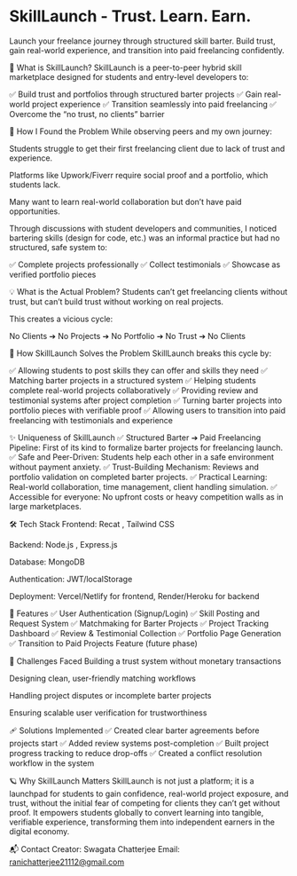 # SkillLaunch - Trust. Learn. Earn.

Launch your freelance journey through structured skill barter. Build trust, gain real-world experience, and transition into paid freelancing confidently.

🌟 What is SkillLaunch?
SkillLaunch is a peer-to-peer hybrid skill marketplace designed for students and entry-level developers to:

✅ Build trust and portfolios through structured barter projects
✅ Gain real-world project experience
✅ Transition seamlessly into paid freelancing
✅ Overcome the “no trust, no clients” barrier

🚩 How I Found the Problem
While observing peers and my own journey:

Students struggle to get their first freelancing client due to lack of trust and experience.

Platforms like Upwork/Fiverr require social proof and a portfolio, which students lack.

Many want to learn real-world collaboration but don’t have paid opportunities.

Through discussions with student developers and communities, I noticed bartering skills (design for code, etc.) was an informal practice but had no structured, safe system to:

✅ Complete projects professionally
✅ Collect testimonials
✅ Showcase as verified portfolio pieces

💡 What is the Actual Problem?
Students can’t get freelancing clients without trust, but can’t build trust without working on real projects.

This creates a vicious cycle:

No Clients ➔ No Projects ➔ No Portfolio ➔ No Trust ➔ No Clients

🚀 How SkillLaunch Solves the Problem
SkillLaunch breaks this cycle by:

✅ Allowing students to post skills they can offer and skills they need
✅ Matching barter projects in a structured system
✅ Helping students complete real-world projects collaboratively
✅ Providing review and testimonial systems after project completion
✅ Turning barter projects into portfolio pieces with verifiable proof
✅ Allowing users to transition into paid freelancing with testimonials and experience

✨ Uniqueness of SkillLaunch
✅ Structured Barter ➔ Paid Freelancing Pipeline: First of its kind to formalize barter projects for freelancing launch.
✅ Safe and Peer-Driven: Students help each other in a safe environment without payment anxiety.
✅ Trust-Building Mechanism: Reviews and portfolio validation on completed barter projects.
✅ Practical Learning: Real-world collaboration, time management, client handling simulation.
✅ Accessible for everyone: No upfront costs or heavy competition walls as in large marketplaces.

🛠️ Tech Stack
Frontend: Recat , Tailwind CSS

Backend: Node.js , Express.js

Database: MongoDB 

Authentication: JWT/localStorage

Deployment: Vercel/Netlify for frontend, Render/Heroku for backend

💼 Features
✅ User Authentication (Signup/Login)
✅ Skill Posting and Request System
✅ Matchmaking for Barter Projects
✅ Project Tracking Dashboard
✅ Review & Testimonial Collection
✅ Portfolio Page Generation
✅ Transition to Paid Projects Feature (future phase)

🚧 Challenges Faced
Building a trust system without monetary transactions

Designing clean, user-friendly matching workflows

Handling project disputes or incomplete barter projects

Ensuring scalable user verification for trustworthiness

🩹 Solutions Implemented
✅ Created clear barter agreements before projects start
✅ Added review systems post-completion
✅ Built project progress tracking to reduce drop-offs
✅ Created a conflict resolution workflow in the system


🪐 Why SkillLaunch Matters
SkillLaunch is not just a platform; it is a launchpad for students to gain confidence, real-world project exposure, and trust, without the initial fear of competing for clients they can’t get without proof.
It empowers students globally to convert learning into tangible, verifiable experience, transforming them into independent earners in the digital economy.

📬 Contact
Creator: Swagata Chatterjee
Email: ranichatterjee21112@gmail.com
